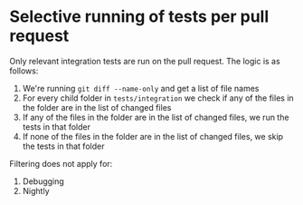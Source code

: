 # Selective running of tests per pull request

Only relevant integration tests are run on the pull request. The logic is as follows:

1. We're running `git diff --name-only` and get a list of file names
2. For every child folder in `tests/integration` we check if any of the files in the folder are in the list of changed files
3. If any of the files in the folder are in the list of changed files, we run the tests in that folder
4. If none of the files in the folder are in the list of changed files, we skip the tests in that folder

Filtering does not apply for:
1. Debugging
2. Nightly
